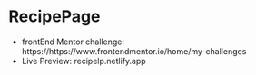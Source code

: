 # RecipePage

<ul>
  <li>frontEnd Mentor challenge: https://https://www.frontendmentor.io/home/my-challenges </li>
  <li>Live Preview: recipelp.netlify.app</li>
</ul>
